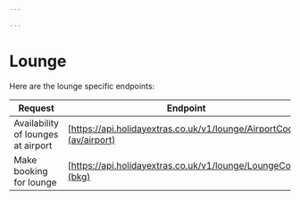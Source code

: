 ```yaml
---

---
```


# Lounge

Here are the lounge specific endpoints:

| Request | Endpoint | Method |
| --- | --- | --- |
| Availability of lounges at airport | [https://api.holidayextras.co.uk/v1/lounge/AirportCode](av/airport) | GET |
| Make booking for lounge | [https://api.holidayextras.co.uk/v1/lounge/LoungeCode](bkg) | POST |
